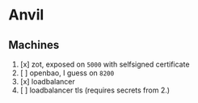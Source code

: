 # Anvil

## Machines

1. [x] zot, exposed on `5000` with selfsigned certificate
2. [ ] openbao, I guess on `8200`
3. [x] loadbalancer
4. [ ] loadbalancer tls (requires secrets from 2.)

